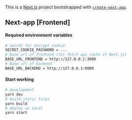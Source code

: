 This is a [Next.js](https://nextjs.org/) project bootstrapped with [`create-next-app`](https://github.com/vercel/next.js/tree/canary/packages/create-next-app).

## Next-app [Frontend]

#### Required environment variables
```bash
# secret for encrypt cookie
SECRET_COOKIE_PASSWORD = ...
# Base url of frontend (for fetch api route of Next.js)
BASE_URL_FRONTEND = http://127.0.0.1:3000
# Base url of backend
BASE_URL_BACKEND = http://127.0.0.1:8000
```

#### Start working

```bash
# development
yarn dev
# build static files
yarn build
# deploy on local
yarn start
```